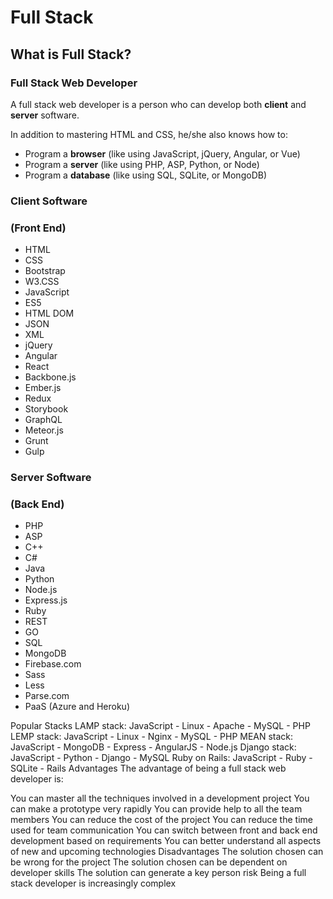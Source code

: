 # Full Stack

## What is Full Stack?

### Full Stack Web Developer
A full stack web developer is a person who can develop both **client** and **server** software.

In addition to mastering HTML and CSS, he/she also knows how to:

- Program a **browser** (like using JavaScript, jQuery, Angular, or Vue)
- Program a **server** (like using PHP, ASP, Python, or Node)
- Program a **database** (like using SQL, SQLite, or MongoDB)

### Client Software
### (Front End)
- HTML
- CSS
- Bootstrap
- W3.CSS
- JavaScript
- ES5
- HTML DOM
- JSON
- XML
- jQuery
- Angular
- React
- Backbone.js
- Ember.js
- Redux
- Storybook
- GraphQL
- Meteor.js
- Grunt
- Gulp

### Server Software
### (Back End)
- PHP
- ASP
- C++
- C#
- Java
- Python
- Node.js
- Express.js
- Ruby
- REST
- GO
- SQL
- MongoDB
- Firebase.com
- Sass
- Less
- Parse.com
- PaaS (Azure and Heroku)

Popular Stacks
LAMP stack: JavaScript - Linux - Apache - MySQL - PHP
LEMP stack: JavaScript - Linux - Nginx - MySQL - PHP
MEAN stack: JavaScript - MongoDB - Express - AngularJS - Node.js
Django stack: JavaScript - Python - Django - MySQL
Ruby on Rails: JavaScript - Ruby - SQLite - Rails
Advantages
The advantage of being a full stack web developer is:

You can master all the techniques involved in a development project
You can make a prototype very rapidly
You can provide help to all the team members
You can reduce the cost of the project
You can reduce the time used for team communication
You can switch between front and back end development based on requirements
You can better understand all aspects of new and upcoming technologies
Disadvantages
The solution chosen can be wrong for the project
The solution chosen can be dependent on developer skills
The solution can generate a key person risk
Being a full stack developer is increasingly complex
